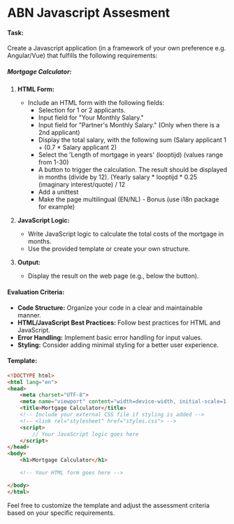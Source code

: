 # ABN Javascript Assesment

#### Task:

Create a Javascript application (in a framework of your own preference e.g. Angular/Vue) that fulfills the following requirements:

##### Mortgage Calculator:

1. **HTML Form:**
   - Include an HTML form with the following fields:
     - Selection for 1 or 2 applicants.
     - Input field for "Your Monthly Salary."
     - Input field for "Partner's Monthly Salary." (Only when there is a 2nd applicant)
     - Display the total salary, with the following sum (Salary applicant 1 + (0.7 * Salary applicant 2)
     - Select the 'Length of mortgage in years' (looptijd) (values range from 1-30)
     - A button to trigger the calculation. The result should be displayed in months (divide by 12). (Yearly salary * looptijd * 0.25 (imaginary interest/quote) / 12
     - Add a unittest
     - Make the page multilingual (EN/NL) - Bonus (use i18n package for example)

2. **JavaScript Logic:**
   - Write JavaScript logic to calculate the total costs of the mortgage in months.
   - Use the provided template or create your own structure.

3. **Output:**
   - Display the result on the web page (e.g., below the button).

#### Evaluation Criteria:

- **Code Structure:** Organize your code in a clear and maintainable manner.
- **HTML/JavaScript Best Practices:** Follow best practices for HTML and JavaScript.
- **Error Handling:** Implement basic error handling for input values.
- **Styling:** Consider adding minimal styling for a better user experience.

#### Template:

```html
<!DOCTYPE html>
<html lang="en">
<head>
    <meta charset="UTF-8">
    <meta name="viewport" content="width=device-width, initial-scale=1.0">
    <title>Mortgage Calculator</title>
    <!-- Include your external CSS file if styling is added -->
    <!-- <link rel="stylesheet" href="styles.css"> -->
    <script>
        // Your JavaScript logic goes here
    </script>
</head>
<body>
    <h1>Mortgage Calculator</h1>

    <!-- Your HTML form goes here -->

</body>
</html>
```

Feel free to customize the template and adjust the assessment criteria based on your specific requirements.

